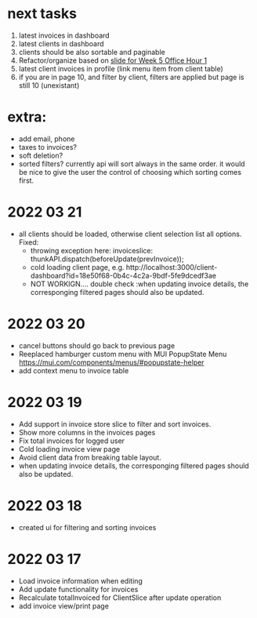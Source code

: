 # next tasks
1. latest invoices in dashboard
2. latest clients in dashboard
3. clients should be also sortable and paginable
4. Refactor/organize based on [slide for Week 5 Office Hour 1](https://docs.google.com/presentation/d/1pLZ8Zvpyr_myotpvyVYzY5awpUFUO78DE5CnBnVNm7c/edit#slide=id.g117828bad90_0_9)
5. latest client invoices in profile (link menu item from client table)
6. if you are in page 10, and filter by client, filters are applied but page is still 10 (unexistant)

# extra:
- add email, phone
- taxes to invoices?
- soft deletion?
- sorted filters? currently api will sort always in the same order. 
  it would be nice to give the user the control of choosing which sorting
  comes first.
# 2022 03 21
- all clients should be loaded, otherwise client selection list all options. Fixed:
  - throwing exception here: invoiceslice: thunkAPI.dispatch(beforeUpdate(prevInvoice));
  - cold loading client page, e.g. http://localhost:3000/client-dashboard?id=18e50f68-0b4c-4c2a-9bdf-5fe9dcedf3ae
  - NOT WORKIGN.... double check :when updating invoice details, the corresponging filtered pages should also be updated. 

# 2022 03 20
- cancel buttons should go back to previous page
- Reeplaced hamburger custom menu with MUI PopupState Menu https://mui.com/components/menus/#popupstate-helper
- add context menu to invoice table
# 2022 03 19
- Add support in invoice store slice to filter and sort invoices.
- Show more columns in the invoices pages
- Fix total invoices for logged user
- Cold loading invoice view page
- Avoid client data from breaking table layout. 
- when updating invoice details, the corresponging filtered pages should also be updated. 
# 2022 03 18
- created ui for filtering and sorting invoices

# 2022 03 17
- Load invoice information when editing
- Add update functionality for invoices
- Recalculate totalInvoiced for ClientSlice after update operation
- add invoice view/print page

